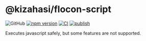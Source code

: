 # @kizahasi/flocon-script

![GitHub](https://img.shields.io/github/license/kizahasi/flocon-script) [![npm version](https://img.shields.io/npm/v/@kizahasi/flocon-script.svg?style=flat)](https://www.npmjs.com/package/@kizahasi/flocon-script) [![CI](https://github.com/kizahasi/flocon-script/actions/workflows/main.yml/badge.svg?branch=main)](https://github.com/kizahasi/flocon-script/actions/workflows/main.yml) [![publish](https://github.com/kizahasi/flocon-script/actions/workflows/publish.yml/badge.svg?branch=release)](https://github.com/kizahasi/flocon-script/actions/workflows/publish.yml)

Executes javascript safely, but some features are not supported.
